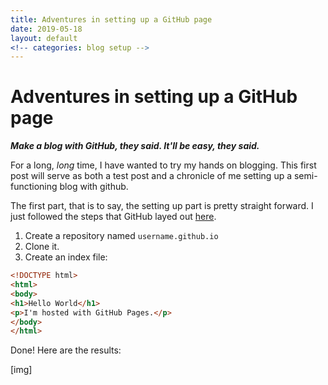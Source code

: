 ```yaml
---
title: Adventures in setting up a GitHub page
date: 2019-05-18
layout: default
<!-- categories: blog setup -->
---
```


# Adventures in setting up a GitHub page

***Make a blog with GitHub, they said. It'll be easy, they said.***

For a long, *long* time, I have wanted to try my hands on blogging. This first post will serve as both a test post and a chronicle of me setting up a semi-functioning blog with github.

The first part, that is to say, the setting up part is pretty straight forward. I just followed the steps that GitHub layed out [here](https://pages.github.com/).

1. Create a repository named `username.github.io`
2. Clone it.
3. Create an index file:

```html
<!DOCTYPE html>
<html>
<body>
<h1>Hello World</h1>
<p>I'm hosted with GitHub Pages.</p>
</body>
</html>
```

Done! Here are the results:

[img]



